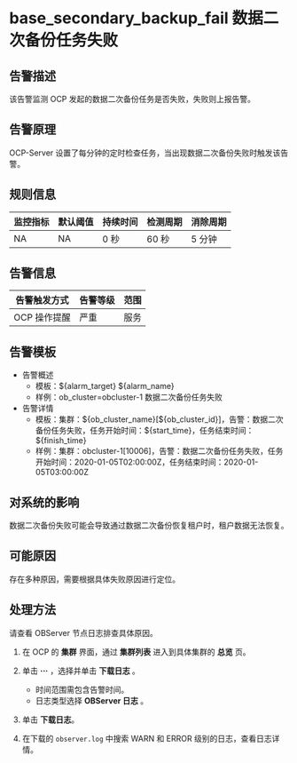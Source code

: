 # base_secondary_backup_fail 数据二次备份任务失败

## 告警描述

该告警监测 OCP 发起的数据二次备份任务是否失败，失败则上报告警。

## 告警原理

OCP-Server 设置了每分钟的定时检查任务，当出现数据二次备份失败时触发该告警。

## 规则信息

|监控指标  |默认阈值  |持续时间   |检测周期    |消除周期   |
|----------|--------  |-------- |------------|-----------|
|NA        |NA        |0 秒       |60 秒      |5 分钟|

## 告警信息

|告警触发方式   |告警等级   |范围   |
|-----------    |--------   |--------|
|OCP 操作提醒   |严重       |服务   |

## 告警模板

* 告警概述
  * 模板：\${alarm_target} \${alarm_name}
  * 样例：ob_cluster=obcluster-1 数据二次备份任务失败
* 告警详情
  * 模板：集群：\${ob_cluster_name}[\${ob_cluster_id}]，告警：数据二次备份任务失败，任务开始时间：\${start_time}，任务结束时间：\${finish_time}
  * 样例：集群：obcluster-1[10006]，告警：数据二次备份任务失败，任务开始时间：2020-01-05T02:00:00Z，任务结束时间：2020-01-05T03:00:00Z

## 对系统的影响

数据二次备份失败可能会导致通过数据二次备份恢复租户时，租户数据无法恢复。

## 可能原因

存在多种原因，需要根据具体失败原因进行定位。

## 处理方法

请查看 OBServer 节点日志排查具体原因。

1. 在 OCP 的 **集群** 界面，通过 **集群列表** 进入到具体集群的 **总览** 页。

2. 单击 **···** ，选择并单击 **下载日志** 。

     * 时间范围需包含告警时间。
     * 日志类型选择 **OBServer 日志** 。

3. 单击 **下载日志**。

4. 在下载的 `observer.log` 中搜索 WARN 和 ERROR 级别的日志，查看日志详情。
